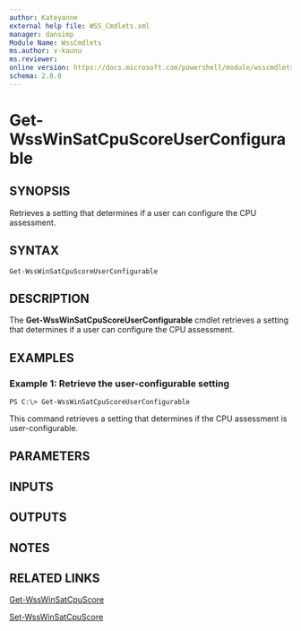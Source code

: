 ```yaml
---
author: Kateyanne
external help file: WSS_Cmdlets.xml
manager: dansimp
Module Name: WssCmdlets
ms.author: v-kaunu
ms.reviewer: 
online version: https://docs.microsoft.com/powershell/module/wsscmdlets/get-wsswinsatcpuscoreuserconfigurable?view=windowsserver2012-ps&wt.mc_id=ps-gethelp
schema: 2.0.0
---
```


# Get-WssWinSatCpuScoreUserConfigurable

## SYNOPSIS
Retrieves a setting that determines if a user can configure the CPU assessment.

## SYNTAX

```
Get-WssWinSatCpuScoreUserConfigurable
```

## DESCRIPTION
The **Get-WssWinSatCpuScoreUserConfigurable** cmdlet retrieves a setting that determines if a user can configure the CPU assessment.

## EXAMPLES

### Example 1: Retrieve the user-configurable setting
```
PS C:\> Get-WssWinSatCpuScoreUserConfigurable
```

This command retrieves a setting that determines if the CPU assessment is user-configurable.

## PARAMETERS

## INPUTS

## OUTPUTS

## NOTES

## RELATED LINKS

[Get-WssWinSatCpuScore](./Get-WssWinSatCpuScore.md)

[Set-WssWinSatCpuScore](./Set-WssWinSatCpuScore.md)

